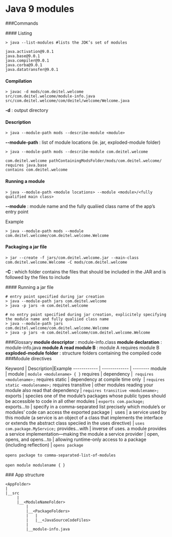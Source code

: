 # Java 9 modules

###Commands

#### Listing
```
> java --list-modules #lists the JDK’s set of modules

java.activation@9.0.1
java.base@9.0.1
java.compiler@9.0.1
java.corba@9.0.1
java.datatransfer@9.0.1
```

#### Compilation
```
> javac -d mods/com.deitel.welcome 
src/com.deitel.welcome/module-info.java 
src/com.deitel.welcome/com/deitel/welcome/Welcome.java
```

**-d** : output directory

#### Description

```
> java --module-path mods --describe-module <module>
```

**--module-path** : list of module locations (ie. jar, exploded-module folder)
```
> java --module-path mods --describe-module com.deitel.welcome

com.deitel.welcome pathContainingModsFolder/mods/com.deitel.welcome/
requires java.base
contains com.deitel.welcome
```

#### Running a module
```
> java --module-path <module locations> --module <module>/<fully qualified main class>
```
**--module** : module name and the fully qualiied class name of the app’s entry point

Example
```
> java --module-path mods --module com.deitel.welcome/com.deitel.welcome.Welcome
```

#### Packaging a jar file
```
> jar --create -f jars/com.deitel.welcome.jar --main-class com.deitel.welcome.Welcome -C mods/com.deitel.welcome
```

**-C** : which folder contains the files that should be included in the JAR and is followed by the files to include

#### Running a jar file
```
# entry point specified during jar creation
> java --module-path jars com.deitel.welcome
> java -p jars -m com.deitel.welcome

# no entry point specified during jar creation, explicitely specifying the module name and fully qualiied class name
> java --module-path jars com.deitel.welcome/com.deitel.welcome.Welcome
> java -p jars -m com.deitel.welcome/com.deitel.welcome.Welcome
```




###Glossary
**module descriptor** : module-info.class
**module declaration** : module-info.java 
**module A read module B** :  module A requires module B
**exploded-module folder** : structure folders containing the compiled code
###Module directives

Keyword | Description|Example
------------ | ------------- | --------
module | module | ```module <modulename> { }```
requires | dependency |  ```requires <modulename>;```
requires static | dependency at compile time only  | ```requires static <modulename>;```
requires transitive | other modules reading your module also read that dependency |  ```requires transitive <modulename>;```
exports | speciies one of the module’s packages whose public types should be accessible to code in all other modules | ```exports com.package;```
exports...to | specify in a comma-separated list precisely which module’s or modules’ code can access the exported package | 
uses | a service used by this module (a service is an object of a class that implements the interface or extends the abstract class speciied in the uses directive) | ```uses com.package.MyService;```
provides...with | inverse of uses. a module provides a service implementation—making the module a service provider | 
open, opens, and opens...to | allowing runtime-only access to a package (including reflection) |  ```opens package ```<br><br> ```opens package to comma-separated-list-of-modules ```<br><br> ```open module modulename { } ```

### App structure
```
<AppFolder>
|
|__src
     |
     |__<ModuleNameFolder>
         |
         |__<PackageFolders>
         |   |
         |   |__<JavaSourceCodeFiles>
         |
         |__module-info.java
```

